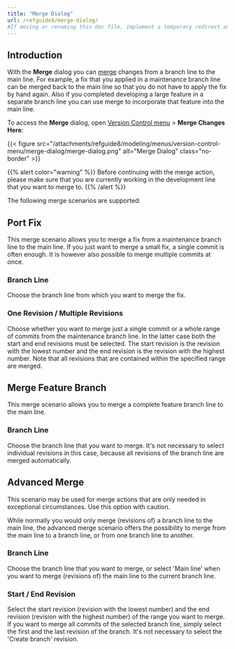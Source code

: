 ```yaml
---
title: "Merge Dialog"
url: /refguide8/merge-dialog/
#If moving or renaming this doc file, implement a temporary redirect and let the respective team know they should update the URL in the product. See Mapping to Products for more details.
---
```


## Introduction

With the **Merge** dialog you can [merge](/refguide8/version-control/#merge) changes from a branch line to the main line. For example, a fix that you applied in a maintenance branch line can be merged back to the main line so that you do not have to apply the fix by hand again. Also if you completed developing a large feature in a separate branch line you can use merge to incorporate that feature into the main line.

To access the **Merge** dialog, open [Version Control menu](/refguide8/version-control-menu/) > **Merge Changes Here**:

{{< figure src="/attachments/refguide8/modeling/menus/version-control-menu/merge-dialog/merge-dialog.png" alt="Merge Dialog" class="no-border" >}}

{{% alert color="warning" %}}
Before continuing with the merge action, please make sure that you are currently working in the development line that you want to merge to.
{{% /alert %}}

The following merge scenarios are supported:

## Port Fix

This merge scenario allows you to merge a fix from a maintenance branch line to the main line. If you just want to merge a small fix, a single commit is often enough. It is however also possible to merge multiple commits at once.

### Branch Line

Choose the branch line from which you want to merge the fix.

### One Revision / Multiple Revisions

Choose whether you want to merge just a single commit or a whole range of commits from the maintenance branch line. In the latter case both the start and end revisions must be selected. The start revision is the revision with the lowest number and the end revision is the revision with the highest number. Note that all revisions that are contained within the specified range are merged.

## Merge Feature Branch

This merge scenario allows you to merge a complete feature branch line to the main line.

### Branch Line

Choose the branch line that you want to merge. It's not necessary to select individual revisions in this case, because all revisions of the branch line are merged automatically.

## Advanced Merge

This scenario may be used for merge actions that are only needed in exceptional circumstances. Use this option with caution.

While normally you would only merge (revisions of) a branch line to the main line, the advanced merge scenario offers the possibility to merge from the main line to a branch line, or from one branch line to another.

### Branch Line

Choose the branch line that you want to merge, or select 'Main line' when you want to merge (revisions of) the main line to the current branch line.

### Start / End Revision

Select the start revision (revision with the lowest number) and the end revision (revision with the highest number) of the range you want to merge. If you want to merge all commits of the selected branch line, simply select the first and the last revision of the branch. It's not necessary to select the 'Create branch' revision.
